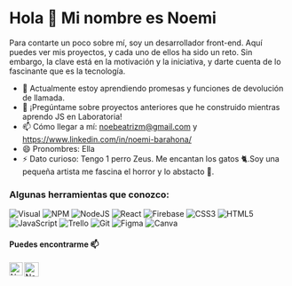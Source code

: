 # Hola 👋 Mi nombre es Noemi

Para contarte un poco sobre mí, soy un desarrollador front-end. Aquí puedes ver mis proyectos, y cada uno de ellos ha sido un reto. Sin embargo, la clave está en la motivación y la iniciativa, y darte cuenta de lo fascinante que es la tecnología.

* 🌱 Actualmente estoy aprendiendo promesas y funciones de devolución de llamada.
* 💬 ¡Pregúntame sobre proyectos anteriores que he construido mientras aprendo JS en Laboratoria!
* 📫 Cómo llegar a mí: noebeatrizm@gmail.com y https://www.linkedin.com/in/noemi-barahona/
* 😄 Pronombres: Ella
* ⚡ Dato curioso:  Tengo 1 perro Zeus. Me encantan los gatos 🐈.Soy una pequeña artista me fascina el horror y lo abstacto 👻.

### Algunas herramientas que conozco:

<p align="center">

![Visual](https://img.shields.io/badge/VSCode-0078D4?style=for-the-badge&logo=visual%20studio%20code&logoColor=white)
![NPM](https://img.shields.io/badge/NPM-%23CB3837.svg?style=for-the-badge&logo=npm&logoColor=white)
![NodeJS](https://img.shields.io/badge/node.js-6DA55F?style=for-the-badge&logo=node.js&logoColor=white)
![React](https://img.shields.io/badge/react-%2320232a.svg?style=for-the-badge&logo=react&logoColor=%2361DAFB)
![Firebase](https://img.shields.io/badge/firebase-%23039BE5.svg?style=for-the-badge&logo=firebase)
![CSS3](https://img.shields.io/badge/css3-%231572B6.svg?style=for-the-badge&logo=css3&logoColor=white)
![HTML5](https://img.shields.io/badge/html5-%23E34F26.svg?style=for-the-badge&logo=html5&logoColor=white)
![JavaScript](https://img.shields.io/badge/javascript-%23323330.svg?style=for-the-badge&logo=javascript&logoColor=%23F7DF1E)
![Trello](https://img.shields.io/badge/Trello-%23026AA7.svg?style=for-the-badge&logo=Trello&logoColor=white)
![Git](https://img.shields.io/badge/git-%23F05033.svg?style=for-the-badge&logo=git&logoColor=white)
![Figma](https://img.shields.io/badge/Figma-%23FF61A6.svg?style=for-the-badge&logo=figma&logoColor=white)
![Canva](https://img.shields.io/badge/Canva-%2300C4CC.svg?&style=for-the-badge&logo=Canva&logoColor=white)

</p>

#### Puedes encontrarme 📫

  <a href="https://www.linkedin.com/in/noemi-barahona//">
  <img align="left" alt="Noemi Barahona | Linkedin" width="24px" src="https://github.com/TheDudeThatCode/TheDudeThatCode/blob/master/Assets/Linkedin.svg" />
  </a>
  <a href="mailto:noebeatrizm@gmail.com">
  <img align="left" alt="Noemi Barahona | Gmail" width="26px" src="https://github.com/TheDudeThatCode/TheDudeThatCode/blob/master/Assets/Gmail.svg" />
  </a>
